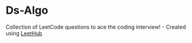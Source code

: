 # Ds-Algo
Collection of LeetCode questions to ace the coding interview! - Created using [LeetHub](https://github.com/QasimWani/LeetHub)
